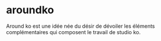# aroundko
Around ko est une idée née du désir de dévoiler les éléments complémentaires qui composent le travail de studio ko.

